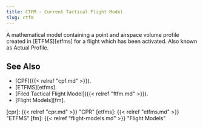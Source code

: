 ```yaml
---
title: CTFM - Current Tactical Flight Model
slug: ctfm
---
```


A mathematical model containing a point and airspace volume profile created in 
[ETFMS][etfms] for a flight which has been activated.
Also known as Actual Profile.


## See Also

* [CPF]({{< relref "cpf.md" >}}).
* [ETFMS][etfms].
* [Filed Tactical Flight Model]({{< relref "ftfm.md" >}}).
* [Flight Models][fm].

[cpr]: {{< relref "cpr.md" >}} "CPR"
[etfms]: {{< relref "etfms.md" >}} "ETFMS"
[fm]: {{< relref "flight-models.md" >}} "Flight Models"
